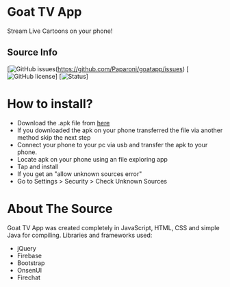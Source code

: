 # Goat TV App
Stream Live Cartoons on your phone!

## Source Info
[![GitHub issues](https://img.shields.io/github/issues/Paparoni/goatapp.svg?style=flat-square)(https://github.com/Paparoni/goatapp/issues)
[![GitHub license](https://img.shields.io/badge/license-MIT-blue.svg?style=flat-square)]
[![Status](https://img.shields.io/badge/Status-Working!-brightgreen.svg?style=flat-square)]
# How to install?
* Download the .apk file from [here](https://github.com/Heark/goatapp/releases/tag/v1.4.0-beta)
* If you downloaded the apk on your phone transferred the file via another method skip the next step
* Connect your phone to your pc via usb and transfer the apk to your phone.
* Locate apk on your phone using an file exploring app
* Tap and install
* If you get an "allow unknown sources error"
* Go to Settings > Security > Check Unknown Sources

# About The Source
Goat TV App was created completely in JavaScript, HTML, CSS and simple Java for compiling.
Libraries and frameworks used:
* jQuery
* Firebase
* Bootstrap
* OnsenUI
* Firechat
